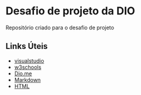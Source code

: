 <h1>
Desafio de projeto da DIO
</h1>
<p>
Repositório criado para o desafio de projeto
</p>

<h2>
Links Úteis
</h2>
        <ul>
            <li>
                <a href="https://code.visualstudio.com/" target="_blank" title="crie seu html" > visualstudio</a>
            </li>
            <li>
                <a href="https://www.w3schools.com/tags/default.asp" title="alfabeto de tags" target="_blank" > w3schools</a>
            </li>
            <li>
                <a href="https://www.dio.me/" title="Clique aqui e confira" target="_self" > Dio.me</a>
            </li>
            <li>
                <a href="https://www.markdownguide.org/basic-syntax/" title="Sintaxe basica" target="_self" > Markdown</a>
            </li>
            <li>
                <a href="https://www.w3schools.com/tags/default.asp" title="Element Refence" target="_self" > HTML</a>
            </li>
        </ul>       
